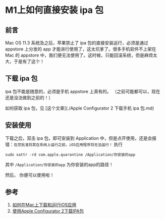 # M1上如何直接安装 ipa 包



## 前言

Mac OS 11.3 系统及之后，苹果禁止了 ipa 包的直接安装运行，必须是通过 appstore 上分发的 app 才能进行使用了，这太坑爹了。很多手机软件不上架在 Mac 的 appstore 中，我们便无法使用了。这时候，只能回滚系统，但是麻烦太大，于是有了这个！



## 下载 ipa 包

ipa 包不能是随意的，必须是手机 appstore 上真有的。 （之前可能都可以，现在还是没法做到之前的！）

如何获取 ipa 包，见 [这个文章](./Apple Configurator 2 下载手机 ipa 包.md)



## 安装使用

下载之后，双击 ipa 包，即可安装到 Application 中，但是点开使用，还是会报错：`在您批准将其在系统上运行之前，iOS应用程序将无法运行！` 执行

```shell
sudo xattr -rd com.apple.quarantine /Application/你安装的app
```

其中 `/Application/你安装的app` 为你安装的app的路径！

然后， 你便可以使用啦！



## 参考

1. [如何在Mac上下载和运行iOS应用](https://reincubate.com/zh/support/how-to/download-run-ios-app-mac/)
2. [使用Apple Configurator 2下载IPA包](https://www.jianshu.com/p/664fb3bdef0d)